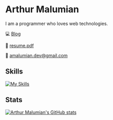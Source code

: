 # Arthur Malumian

I am a programmer who loves web technologies.

💻 [Blog](https://www.amalumian.dev)

📄 [resume.pdf](https://www.amalumian.dev/pdf/resume.pdf)

📧 [amalumian.dev@gmail.com](mailto:amalumian.dev@gmail.com)

## Skills

[![My Skills](https://skillicons.dev/icons?i=react,redux,ts,js,sass,css,html,webpack,git&theme=light)](https://www.amalumian.dev/pdf/resume.pdf)

## Stats

[![Arthur Malumian's GitHub stats](https://github-readme-stats.vercel.app/api?username=amalumian)](https://github.com/anuraghazra/github-readme-stats)
